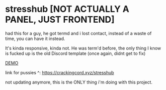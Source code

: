 # stresshub [NOT ACTUALLY A PANEL, JUST FRONTEND]
had this for a guy, he got termd and i lost contact, instead of a waste of time, you can have it instead.

It's kinda responsive, kinda not. He was term'd before, the only thing I know is fucked up is the old Discord template (once again, didnt get to fix)

[DEMO](https://crackingcord.xyz/stresshub)

link for pussies ^: https://crackingcord.xyz/stresshub

not updating anymore, this is the ONLY thing i'm doing with this project.

